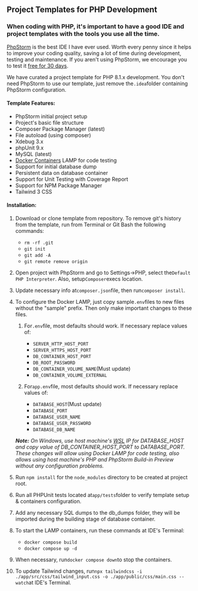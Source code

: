 ## Project Templates for PHP Development

### When coding with PHP, it's important to have a good IDE and project templates with the tools you use all the time.

[PhpStorm](https://www.jetbrains.com/phpstorm/) is the best IDE I have ever used. Worth every penny since it helps to
improve your coding quality, saving a lot
of time during development, testing and maintenance. If you aren't using PhpStorm, we encourage you to test it [free for
30 days](https://www.jetbrains.com/phpstorm/download/#section=windows).

We have curated a project template for PHP 8.1.x development. You don't need PhpStorm to use our template, just remove
the`.idea`folder containing PhpStorm configuration.

#### Template Features:

- PhpStorm initial project setup
- Project's basic file structure
- Composer Package Manager (latest)
- File autoload (using composer)
- Xdebug 3.x
- phpUnit 9.x
- MySQL (latest)
- [Docker Containers](https://www.docker.com/products/docker-desktop/) LAMP for code testing
- Support for initial database dump
- Persistent data on database container
- Support for Unit Testing with Coverage Report
- Support for NPM Package Manager
- Tailwind 3 CSS

#### Installation:

1. Download or clone template from repository. To remove git's history from the template, run from Terminal or
   Git Bash the following commands:
   - `rm -rf .git`
   - `git init`
   - `git add -A`
   - `git remote remove origin`

2. Open project with PhpStorm and go to Settings->PHP, select the`Default PHP Interpreter`. Also, setup`Composer`execs
   location.

3. Update necessary info at`composer.json`file, then run`composer install`.

4. To configure the Docker LAMP, just copy sample`.env`files to new files without the "sample" prefix. Then only make
   important changes to these files.

    1. For`.env`file, most defaults should work. If necessary replace values of:
        - `SERVER_HTTP_HOST_PORT`
        - `SERVER_HTTPS_HOST_PORT`
        - `DB_CONTAINER_HOST_PORT`
        - `DB_ROOT_PASSWORD`
        - `DB_CONTAINER_VOLUME_NAME`(Must update)
        - `DB_CONTAINER_VOLUME_EXTERNAL`

    2. For`app.env`file, most defaults should work. If necessary replace values of:
        - `DATABASE_HOST`(Must update)
        - `DATABASE_PORT`
        - `DATABASE_USER_NAME`
        - `DATABASE_USER_PASSWORD`
        - `DATABASE_DB_NAME`

   ***Note:** On Windows, use host machine's [WSL](https://learn.microsoft.com/en-us/windows/wsl/about) IP for
   DATABASE_HOST and copy value of DB_CONTAINER_HOST_PORT to DATABASE_PORT. These changes will allow using Docker LAMP
   for
   code testing, also allows using host machine's PHP and PhpStorm Build-in Preview without any configuration problems.*
5. Run `npm install` for the `node_modules` directory to be created at project root.
6. Run all PHPUnit tests located at`app/tests`folder to verify template setup & containers configuration.

7. Add any necessary SQL dumps to the db_dumps folder, they will be imported during the building stage of database
   container.

8. To start the LAMP containers, run these commands at IDE's Terminal:

    - `docker compose build`
    - `docker compose up -d`

9. When necessary, run`docker compose down`to stop the containers.
10. To update Tailwind changes,
    run`npx tailwindcss -i ./app/src/css/tailwind_input.css -o ./app/public/css/main.css --watch`at IDE's Terminal.